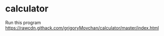 # calculator
Run this program https://rawcdn.githack.com/grigoryMovchan/calculator/master/index.html
